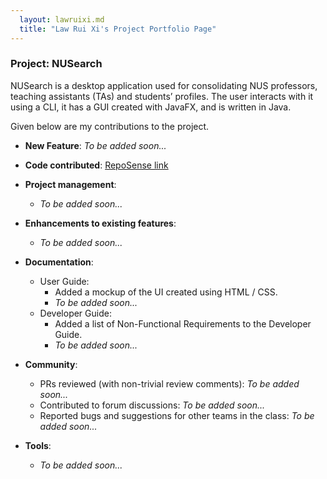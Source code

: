 ```yaml
---
  layout: lawruixi.md
  title: "Law Rui Xi's Project Portfolio Page"
---
```


### Project: NUSearch

NUSearch is a desktop application used for consolidating NUS professors, teaching assistants (TAs) and students’ profiles. The user interacts with it using a CLI, it has a GUI created with JavaFX, and is written in Java.

Given below are my contributions to the project.

* **New Feature**: *To be added soon...*

* **Code contributed**: [RepoSense link](https://nus-cs2103-ay2324s1.github.io/tp-dashboard/?search=lawruixi&breakdown=true)

* **Project management**:
  * *To be added soon...*

* **Enhancements to existing features**:
  * *To be added soon...*

* **Documentation**:
  * User Guide:
    * Added a mockup of the UI created using HTML / CSS.
    * *To be added soon...*
  * Developer Guide:
    * Added a list of Non-Functional Requirements to the Developer Guide.
    * *To be added soon...*

* **Community**:
  * PRs reviewed (with non-trivial review comments): *To be added soon...*
  * Contributed to forum discussions: *To be added soon...*
  * Reported bugs and suggestions for other teams in the class: *To be added soon...*
* **Tools**:
  * *To be added soon...*
